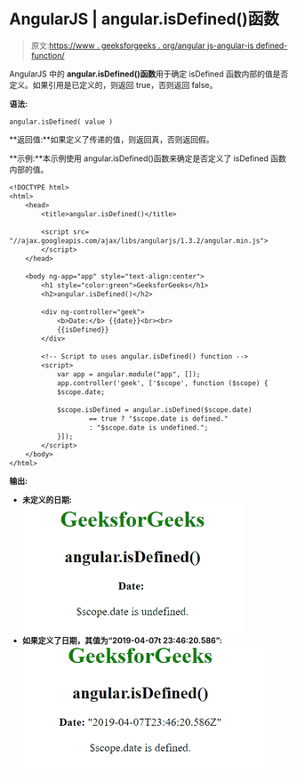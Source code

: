 # AngularJS | angular.isDefined()函数

> 原文:[https://www . geeksforgeeks . org/angular js-angular-is defined-function/](https://www.geeksforgeeks.org/angularjs-angular-isdefined-function/)

AngularJS 中的 **angular.isDefined()函数**用于确定 isDefined 函数内部的值是否定义。如果引用是已定义的，则返回 true，否则返回 false。

**语法:**

```
angular.isDefined( value )
```

**返回值:**如果定义了传递的值，则返回真，否则返回假。

**示例:**本示例使用 angular.isDefined()函数来确定是否定义了 isDefined 函数内部的值。

```
<!DOCTYPE html>
<html>
    <head>
        <title>angular.isDefined()</title>

        <script src=
"//ajax.googleapis.com/ajax/libs/angularjs/1.3.2/angular.min.js">
        </script>
    </head>

    <body ng-app="app" style="text-align:center">
        <h1 style="color:green">GeeksforGeeks</h1>
        <h2>angular.isDefined()</h2>

        <div ng-controller="geek">
            <b>Date:</b> {{date}}<br><br>
            {{isDefined}}
        </div>

        <!-- Script to uses angular.isDefined() function -->
        <script>
            var app = angular.module("app", []);
            app.controller('geek', ['$scope', function ($scope) {
            $scope.date;

            $scope.isDefined = angular.isDefined($scope.date)
                    == true ? "$scope.date is defined."
                    : "$scope.date is undefined.";
            }]);
        </script>
    </body>
</html>                    
```

**输出:**

*   **未定义的日期:**
    ![isDefined](img/c22d1a4f4cc1105eb8fede5a0ea15ece.png)
*   **如果定义了日期，其值为“2019-04-07t 23:46:20.586”:**
    ![isDate](img/663a17ed68b6625717719f091bf964d2.png)